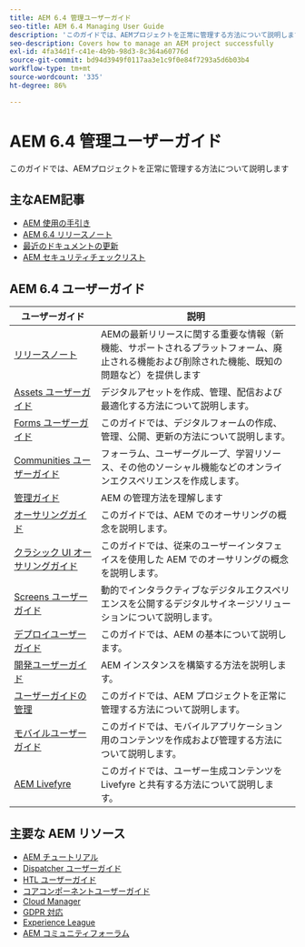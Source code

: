 ```yaml
---
title: AEM 6.4 管理ユーザーガイド
seo-title: AEM 6.4 Managing User Guide
description: 'このガイドでは、AEMプロジェクトを正常に管理する方法について説明します '
seo-description: Covers how to manage an AEM project successfully
exl-id: 4fa34d1f-c41e-4b9b-98d3-8c364a60776d
source-git-commit: bd94d3949f0117aa3e1c9f0e84f7293a5d6b03b4
workflow-type: tm+mt
source-wordcount: '335'
ht-degree: 86%

---
```


# AEM 6.4 管理ユーザーガイド

このガイドでは、AEMプロジェクトを正常に管理する方法について説明します

## 主なAEM記事

* [AEM 使用の手引き](https://experienceleague.adobe.com/docs/experience-manager-cloud-service/overview/home.html?lang=ja)
* [AEM 6.4 リリースノート](/help/release-notes/home.md)
* [最近のドキュメントの更新](https://helpx.adobe.com/jp/experience-manager/documentation-updates.html)
* [AEM セキュリティチェックリスト](/help/sites-administering/security-checklist.md)

## AEM 6.4 ユーザーガイド

| ユーザーガイド | 説明 |
|--- |---|
| [リリースノート](/help/release-notes/home.md) | AEMの最新リリースに関する重要な情報（新機能、サポートされるプラットフォーム、廃止される機能および削除された機能、既知の問題など）を提供します |
| [Assets ユーザーガイド](/help/assets/home.md) | デジタルアセットを作成、管理、配信および最適化する方法について説明します。 |
| [Forms ユーザーガイド](/help/forms/home.md) | このガイドでは、デジタルフォームの作成、管理、公開、更新の方法について説明します。 |
| [Communities ユーザーガイド](/help/communities/home.md) | フォーラム、ユーザーグループ、学習リソース、その他のソーシャル機能などのオンラインエクスペリエンスを作成します。 |
| [管理ガイド](/help/sites-administering/home.md) | AEM の管理方法を理解します |
| [オーサリングガイド](/help/sites-authoring/home.md) | このガイドでは、AEM でのオーサリングの概念を説明します。 |
| [クラシック UI オーサリングガイド](/help/sites-classic-ui-authoring/home.md) | このガイドでは、従来のユーザーインタフェイスを使用した AEM でのオーサリングの概念を説明します。 |
| [Screens ユーザーガイド](https://docs.adobe.com/content/help/ja/experience-manager-screens/user-guide/aem-screens-introduction.html) | 動的でインタラクティブなデジタルエクスペリエンスを公開するデジタルサイネージソリューションについて説明します。 |
| [デプロイユーザーガイド](/help/sites-deploying/home.md) | このガイドでは、AEM の基本について説明します。 |
| [開発ユーザーガイド](/help/sites-developing/home.md) | AEM インスタンスを構築する方法を説明します。 |
| [ユーザーガイドの管理](/help/managing/home.md) | このガイドでは、AEM プロジェクトを正常に管理する方法について説明します。 |
| [モバイルユーザーガイド](/help/mobile/home.md) | このガイドでは、モバイルアプリケーション用のコンテンツを作成および管理する方法について説明します。 |
| [AEM Livefyre](https://docs.adobe.com/content/help/ja/livefyre/using/home.html) | このガイドでは、ユーザー生成コンテンツを Livefyre と共有する方法について説明します。 |

## 主要な AEM リソース

* [AEM チュートリアル](https://helpx.adobe.com/jp/experience-manager/kt/index/aem-6-4-videos.html)
* [Dispatcher ユーザーガイド](https://docs.adobe.com/content/help/ja-JP/experience-manager-dispatcher/using/dispatcher.html)
* [HTL ユーザーガイド](https://docs.adobe.com/content/help/ja/experience-manager-htl/using/overview.html)
* [コアコンポーネントユーザーガイド](https://docs.adobe.com/content/help/ja-JP/experience-manager-core-components/using/introduction.html)
* [Cloud Manager](https://docs.adobe.com/content/help/ja-JP/experience-manager-cloud-manager/using/introduction-to-cloud-manager.html)
* [GDPR 対応](/help/managing/data-protection-and-privacy.md)
* [Experience League](https://guided.adobe.com/?promoid=K42KVXHD&amp;mv=other#solutions/experience-manager)
* [AEM コミュニティフォーラム](https://forums.adobe.com/community/experience-cloud/marketing-cloud/experience-manager)
